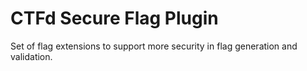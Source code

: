 # CTFd Secure Flag Plugin

Set of flag extensions to support more security in flag generation and validation.